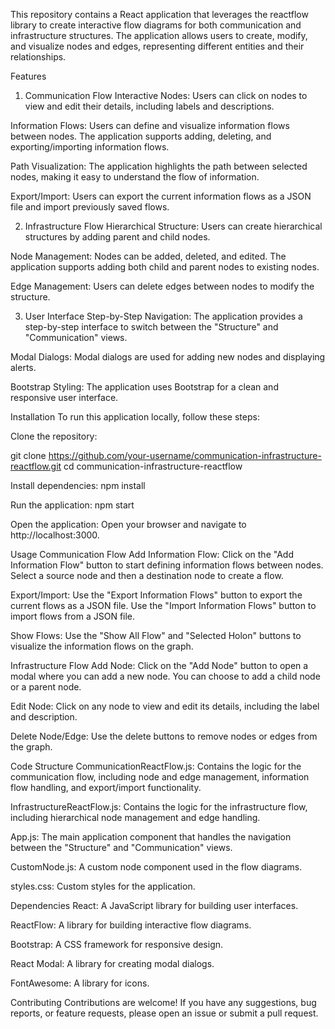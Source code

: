 This repository contains a React application that leverages the reactflow library to create interactive flow diagrams for both communication and infrastructure structures. The application allows users to create, modify, and visualize nodes and edges, representing different entities and their relationships.

Features
1. Communication Flow
Interactive Nodes: Users can click on nodes to view and edit their details, including labels and descriptions.

Information Flows: Users can define and visualize information flows between nodes. The application supports adding, deleting, and exporting/importing information flows.

Path Visualization: The application highlights the path between selected nodes, making it easy to understand the flow of information.

Export/Import: Users can export the current information flows as a JSON file and import previously saved flows.

2. Infrastructure Flow
Hierarchical Structure: Users can create hierarchical structures by adding parent and child nodes.

Node Management: Nodes can be added, deleted, and edited. The application supports adding both child and parent nodes to existing nodes.

Edge Management: Users can delete edges between nodes to modify the structure.

3. User Interface
Step-by-Step Navigation: The application provides a step-by-step interface to switch between the "Structure" and "Communication" views.

Modal Dialogs: Modal dialogs are used for adding new nodes and displaying alerts.

Bootstrap Styling: The application uses Bootstrap for a clean and responsive user interface.

Installation
To run this application locally, follow these steps:

Clone the repository:

git clone https://github.com/your-username/communication-infrastructure-reactflow.git
cd communication-infrastructure-reactflow

Install dependencies:
npm install

Run the application:
npm start

Open the application:
Open your browser and navigate to http://localhost:3000.

Usage
Communication Flow
Add Information Flow: Click on the "Add Information Flow" button to start defining information flows between nodes. Select a source node and then a destination node to create a flow.

Export/Import: Use the "Export Information Flows" button to export the current flows as a JSON file. Use the "Import Information Flows" button to import flows from a JSON file.

Show Flows: Use the "Show All Flow" and "Selected Holon" buttons to visualize the information flows on the graph.

Infrastructure Flow
Add Node: Click on the "Add Node" button to open a modal where you can add a new node. You can choose to add a child node or a parent node.

Edit Node: Click on any node to view and edit its details, including the label and description.

Delete Node/Edge: Use the delete buttons to remove nodes or edges from the graph.

Code Structure
CommunicationReactFlow.js: Contains the logic for the communication flow, including node and edge management, information flow handling, and export/import functionality.

InfrastructureReactFlow.js: Contains the logic for the infrastructure flow, including hierarchical node management and edge handling.

App.js: The main application component that handles the navigation between the "Structure" and "Communication" views.

CustomNode.js: A custom node component used in the flow diagrams.

styles.css: Custom styles for the application.

Dependencies
React: A JavaScript library for building user interfaces.

ReactFlow: A library for building interactive flow diagrams.

Bootstrap: A CSS framework for responsive design.

React Modal: A library for creating modal dialogs.

FontAwesome: A library for icons.

Contributing
Contributions are welcome! If you have any suggestions, bug reports, or feature requests, please open an issue or submit a pull request.
